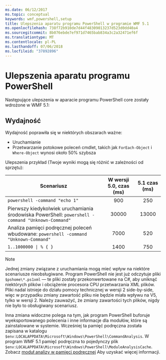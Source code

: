 ```yaml
---
ms.date: 06/12/2017
ms.topic: conceptual
keywords: wmf,powershell,setup
title: Ulepszenia aparatu programu PowerShell w programie WMF 5.1
ms.openlocfilehash: 738f72b910de7d44f48309013237d523d0dd40a4
ms.sourcegitcommit: 8b076ebde7ef971d7465bab834a3c2a32471ef6f
ms.translationtype: MT
ms.contentlocale: pl-PL
ms.lasthandoff: 07/06/2018
ms.locfileid: "37892896"
---
```

# <a name="powershell-engine-improvements"></a>Ulepszenia aparatu programu PowerShell

Następujące ulepszenia w aparacie programu PowerShell core zostały wdrożone w WMF 5.1:

## <a name="performance"></a>Wydajność

Wydajność poprawiła się w niektórych obszarach ważne:

- Uruchamianie
- Przetwarzanie potokowe poleceń cmdlet, takich jak `ForEach-Object` i `Where-Object` wynosi około 50% szybsza

Ulepszenia przykład (Twoje wyniki mogą się różnić w zależności od sprzętu):

| Scenariusz | W wersji 5.0, czas (ms) | 5.1 czas (ms) |
| -------- | :---------------: | :---------------: |
| `powershell -command "echo 1"` | 900 | 250 |
| Pierwszy kiedykolwiek uruchamiania środowiska PowerShell: `powershell -command "Unknown-Command"` | 30000 | 13000 |
| Analiza pamięci podręcznej poleceń wbudowane: `powershell -command "Unknown-Command"` | 7000 | 520 |
| <code>1..1000000 &#124; % { }</code> | 1400 | 750 |

> [!Note]
> Jednej zmiany związane z uruchamiania mogą mieć wpływ na niektóre scenariusze nieobsługiwane.
> Program PowerShell nie jest już odczytuje pliki `$pshome\*.ps1xml` — te pliki zostały przekonwertowane na C#, aby uniknąć niektórych plików i obciążenie procesora CPU przetwarzania XML plików.
> Pliki nadal istnieje do działu pomocy technicznej w wersji 2 side-by-side, więc w przypadku zmiany zawartość pliku nie będzie miała wpływu na V5, tylko w wersji 2.
> Należy zauważyć, że zmiany zawartości tych plików, nigdy nie było to obsługiwany scenariusz.

Inna zmiana widoczne polega na tym, jak program PowerShell buforuje wyeksportowanego polecenia i inne informacje dla modułów, które są zainstalowane w systemie.
Wcześniej ta pamięć podręczna została zapisana w katalogu `$env:LOCALAPPDATA\Microsoft\Windows\PowerShell\CommandAnalysis`.
W program WMF 5.1 pamięć podręczna to pojedynczy plik `$env:LOCALAPPDATA\Microsoft\Windows\PowerShell\ModuleAnalysisCache`.
Zobacz [moduł analizy w pamięci podręcznej](scenarios-features.md#module-analysis-cache) Aby uzyskać więcej informacji.